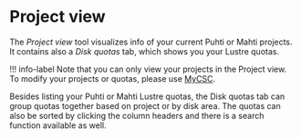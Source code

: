 # Project view

The _Project view_ tool visualizes info of your current Puhti or Mahti
projects. It contains also a _Disk quotas_ tab, which shows you your Lustre
quotas. 

!!! info-label
    Note that you can only view your projects in the Project view. To modify
    your projects or quotas, please use [MyCSC](https://my.csc.fi/).

Besides listing your Puhti or Mahti Lustre quotas, the Disk quotas tab can
group quotas together based on project or by disk area. The quotas can also be
sorted by clicking the column headers and there is a search function available
as well.
